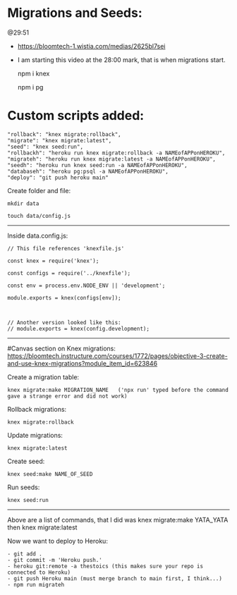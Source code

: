 # Migrations and Seeds:    

@29:51
- https://bloomtech-1.wistia.com/medias/2625bl7sei
- I am starting this video at the 28:00 mark, that is when migrations start. 


    npm i knex


    npm i pg


# Custom scripts added:
    
    "rollback": "knex migrate:rollback",
    "migrate": "knex migrate:latest",
    "seed": "knex seed:run",
    "rollbackh": "heroku run knex migrate:rollback -a NAMEofAPPonHEROKU",    
    "migrateh": "heroku run knex migrate:latest -a NAMEofAPPonHEROKU",
    "seedh": "heroku run knex seed:run -a NAMEofAPPonHEROKU",
    "databaseh": "heroku pg:psql -a NAMEofAPPonHEROKU",
    "deploy": "git push heroku main"




Create folder and file:

    mkdir data

    touch data/config.js


________________________________________________


Inside data.config.js:



    // This file references 'knexfile.js'

    const knex = require('knex');

    const configs = require('../knexfile');

    const env = process.env.NODE_ENV || 'development';

    module.exports = knex(configs[env]);



    // Another version looked like this:
    // module.exports = knex(config.development);


________________________________________________


#Canvas section on Knex migrations:
https://bloomtech.instructure.com/courses/1772/pages/objective-3-create-and-use-knex-migrations?module_item_id=623846



Create a migration table:

    knex migrate:make MIGRATION_NAME   ('npx run' typed before the command gave a strange error and did not work) 


Rollback migrations:

    knex migrate:rollback


Update migrations:

    knex migrate:latest


Create seed:

    knex seed:make NAME_OF_SEED


Run seeds:

    knex seed:run


_________________________


Above are a list of commands, that I did was knex migrate:make YATA_YATA then knex migrate:latest



Now we want to deploy to Heroku:

    - git add .
    - git commit -m 'Heroku push.'
    - heroku git:remote -a thestoics (this makes sure your repo is connected to Heroku)
    - git push Heroku main (must merge branch to main first, I think...)
    - npm run migrateh








